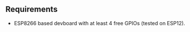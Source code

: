 Requirements
-----------------

* ESP8266 based devboard with at least 4 free GPIOs (tested on ESP12).
